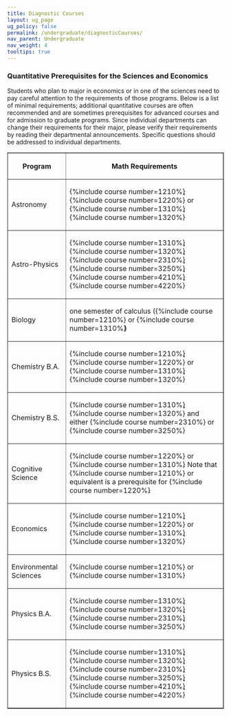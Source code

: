 ```yaml
---
title: Diagnostic Courses
layout: ug_page
ug_policy: false
permalink: /undergraduate/diagnosticCourses/
nav_parent: Undergraduate
nav_weight: 4
tooltips: true
---
```


### Quantitative Prerequisites for the Sciences and Economics

<p>Students who plan to major in economics or in one of the sciences need to pay careful attention to the requirements of those programs. Below is a list of minimal requirements; additional quantitative courses are often recommended and are sometimes prerequisites for advanced courses and for admission to graduate programs. Since individual departments can change their requirements for their major, please verify their requirements by reading their departmental announcements. Specific questions should be addressed to individual departments.</p>

<table border="1" cellpadding="5" cellspacing="0">
	<thead>
		<tr>
			<th>
			<p><strong>Program</strong></p>
			</th>
			<th>
			<p><strong>Math Requirements</strong></p>
			</th>
		</tr>
	</thead>
	<tbody>
		<tr>
			<td>
			<p>Astronomy</p>
			</td>
			<td>
			<p>{%include course number=1210%}<span style="margin-left:-4px"></span>, {%include course number=1220%} or {%include course number=1310%}<span style="margin-left:-4px"></span>, {%include course number=1320%}</p>
			</td>
		</tr>
		<tr>
			<td>
			<p>Astro-Physics</p>
			</td>
			<td>
			<p>{%include course number=1310%}<span style="margin-left:-4px"></span>, {%include course number=1320%}<span style="margin-left:-4px"></span>, {%include course number=2310%}<span style="margin-left:-4px"></span>, {%include course number=3250%}<span style="margin-left:-4px"></span>, {%include course number=4210%}<span style="margin-left:-4px"></span>, {%include course number=4220%}</p>
			</td>
		</tr>
		<tr>
			<td>
			<p>Biology</p>
			</td>
			<td>
			<p>one semester of calculus ({%include course number=1210%} or {%include course number=1310%}<span style="margin-left:-4px"></span>)</p>
			</td>
		</tr>
		<tr>
			<td>
			<p>Chemistry B.A.</p>
			</td>
			<td>
			<p>{%include course number=1210%}<span style="margin-left:-4px"></span>, {%include course number=1220%} or {%include course number=1310%}<span style="margin-left:-4px"></span>, {%include course number=1320%}</p>
			</td>
		</tr>
		<tr>
			<td>
			<p>Chemistry B.S.</p>
			</td>
			<td>
			<p>{%include course number=1310%}<span style="margin-left:-4px"></span>, {%include course number=1320%} and either {%include course number=2310%} or {%include course number=3250%}</p>
			</td>
		</tr>
		<tr>
			<td>
			<p>Cognitive Science</p>
			</td>
			<td>
			<p>{%include course number=1220%} or {%include course number=1310%}<span style="margin-left:-4px"></span>. Note that {%include course number=1210%} or equivalent is a prerequisite for {%include course number=1220%}<span style="margin-left:-4px"></span>.
			</p>
			</td>
		</tr>
		<tr>
			<td>
			<p>Economics</p>
			</td>
			<td>
			<p>{%include course number=1210%}<span style="margin-left:-4px"></span>, {%include course number=1220%} or {%include course number=1310%}<span style="margin-left:-4px"></span>, {%include course number=1320%}</p>
			</td>
		</tr>
		<tr>
			<td>
			<p>Environmental Sciences</p>
			</td>
			<td>
			<p>{%include course number=1210%} or {%include course number=1310%}</p>
			</td>
		</tr>
		<tr>
			<td>
			<p>Physics B.A.</p>
			</td>
			<td>
			<p>{%include course number=1310%}<span style="margin-left:-4px"></span>, {%include course number=1320%}<span style="margin-left:-4px"></span>, {%include course number=2310%}<span style="margin-left:-4px"></span>, {%include course number=3250%}</p>
			</td>
		</tr>
		<tr>
			<td>
			<p>Physics B.S.</p>
			</td>
			<td>
			<p>{%include course number=1310%}<span style="margin-left:-4px"></span>, {%include course number=1320%}<span style="margin-left:-4px"></span>, {%include course number=2310%}<span style="margin-left:-4px"></span>, {%include course number=3250%}<span style="margin-left:-4px"></span>, {%include course number=4210%}<span style="margin-left:-4px"></span>, {%include course number=4220%}</p>
			</td>
		</tr>
	</tbody>
</table>
<br>
